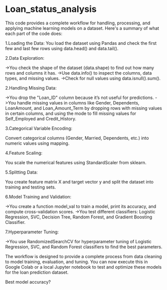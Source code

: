 # Loan_status_analysis
This code provides a complete workflow for handling, processing, and applying machine learning models on a dataset. Here's a summary of what each part of the code does:

1.Loading the Data: You load the dataset using Pandas and check the first few and last few rows using data.head() and data.tail().

2.Data Exploration:

->You check the shape of the dataset (data.shape) to find out how many rows and columns it has.
->Use data.info() to inspect the columns, data types, and missing values.
->Check for null values using data.isnull().sum().

2.Handling Missing Data:

->You drop the "Loan_ID" column because it’s not useful for predictions.
->You handle missing values in columns like Gender, Dependents, LoanAmount, and Loan_Amount_Term by dropping rows with missing values in certain columns, and using the mode to fill missing values for Self_Employed and Credit_History.

3.Categorical Variable Encoding:

Convert categorical columns (Gender, Married, Dependents, etc.) into numeric values using mapping.

4.Feature Scaling:

You scale the numerical features using StandardScaler from sklearn.

5.Splitting Data:

You create feature matrix X and target vector y and split the dataset into training and testing sets.

6.Model Training and Validation:

->You create a function model_val to train a model, print its accuracy, and compute cross-validation scores.
->You test different classifiers: Logistic Regression, SVC, Decision Tree, Random Forest, and Gradient Boosting Classifier.

7.Hyperparameter Tuning:

->You use RandomizedSearchCV for hyperparameter tuning of Logistic Regression, SVC, and Random Forest classifiers to find the best parameters.

The workflow is designed to provide a complete process from data cleaning to model training, evaluation, and tuning. 
You can now execute this in Google Colab or a local Jupyter notebook to test and optimize these models for the loan prediction dataset.








Best model accuracy?



